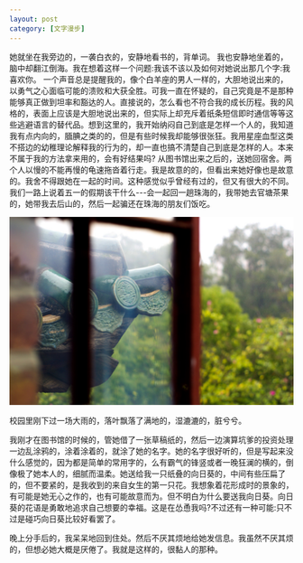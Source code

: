 ```yaml
---
layout: post
category: [文字漫步]
---
```


她就坐在我旁边的，一袭白衣的，安静地看书的，背单词。 我也安静地坐着的，脑中却翻江倒海。我在想着这样一个问题:我该不该以及如何对她说出那几个字:我喜欢你。 一个声音总是提醒我的，像个白羊座的男人一样的，大胆地说出来的，以勇气之心面临可能的溃败和大获全胜。可我一直在怀疑的，自己究竟是不是那种能够真正做到坦率和豁达的人。直接说的，怎么看也不符合我的成长历程。我的风格的，表面上应该是大胆地说出来的，但实际上却充斥着纸条短信即时通信等等这些逃避语言的替代品。想到这里的，我开始纳闷自己到底是怎样一个人的，我知道我有点内向的，腼腆之类的的，但是有些时候我却能够很张狂。我用星座血型这类不搭边的幼稚理论解释我的行为的，却一直也搞不清楚自己到底是怎样的人。本来不属于我的方法拿来用的，会有好结果吗? 从图书馆出来之后的，送她回宿舍。两个人以慢的不能再慢的龟速拖沓着行走。我是故意的的，但看出来她好像也是故意的。我舍不得跟她在一起的时间。这种感觉似乎曾经有过的，但又有很大的不同。我们一路上说着五一的假期该干什么---会一起回一趟珠海的，我带她去官塘茶果的，她带我去后山的，然后一起骗还在珠海的朋友们饭吃。

![](/photos/IMGP5942.jpeg)

校园里刚下过一场大雨的，落叶飘落了满地的，湿漉漉的，脏兮兮。

我刚才在图书馆的时候的，管她借了一张草稿纸的，然后一边演算坑爹的投资处理一边乱涂鸦的，涂着涂着的，就涂了她的名字。她的名字很好听的，但是写起来没什么感觉的，因为都是简单的常用字的，么有霸气的锋竖或者一晚狂澜的横的，倒像极了她本人的，细腻而温柔。她送给我一只纸叠的向日葵的，中间有些压扁了的，但不要紧的，是我收到的来自女生的第一只花。我想象着花形成时的景象的，有可能是她无心之作的，也有可能故意而为。但不明白为什么要送我向日葵。向日葵的花语是勇敢地追求自己想要的幸福。这是在怂恿我吗?不过还有一种可能:只不过是碰巧向日葵比较好看罢了。

晚上分手后的，我呆呆地回到住处。然后不厌其烦地给她发信息。我虽然不厌其烦的，但想必她大概是厌倦了。我就是这样的，很黏人的那种。